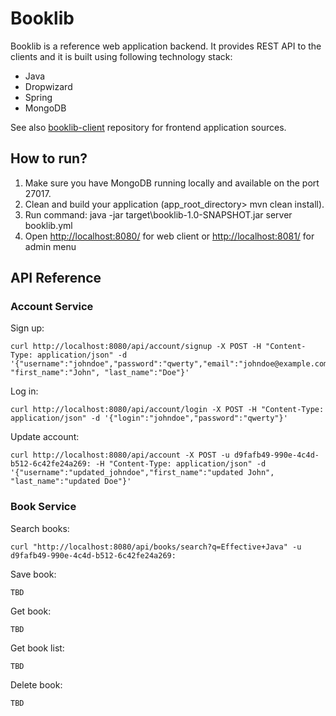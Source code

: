 # Booklib #

Booklib is a reference web application backend. It provides REST API to the clients and it is built using following technology stack:

* Java
* Dropwizard
* Spring
* MongoDB
 
See also [booklib-client](https://github.com/antonkharenko/booklib-client) repository for frontend application sources.

## How to run? ##

1. Make sure you have MongoDB running locally and available on the port 27017.
2. Clean and build your application (app_root_directory> mvn clean install).
3. Run command: java -jar target\booklib-1.0-SNAPSHOT.jar server booklib.yml
4. Open [http://localhost:8080/](http://localhost:8080/) for web client or [http://localhost:8081/](http://localhost:8081/) for admin menu

## API Reference ##

### Account Service ###

Sign up:

    curl http://localhost:8080/api/account/signup -X POST -H "Content-Type: application/json" -d '{"username":"johndoe","password":"qwerty","email":"johndoe@example.com", "first_name":"John", "last_name":"Doe"}'

Log in:

    curl http://localhost:8080/api/account/login -X POST -H "Content-Type: application/json" -d '{"login":"johndoe","password":"qwerty"}'

Update account:

    curl http://localhost:8080/api/account -X POST -u d9fafb49-990e-4c4d-b512-6c42fe24a269: -H "Content-Type: application/json" -d '{"username":"updated_johndoe","first_name":"updated John", "last_name":"updated Doe"}' 

### Book Service ###

Search books:

    curl "http://localhost:8080/api/books/search?q=Effective+Java" -u d9fafb49-990e-4c4d-b512-6c42fe24a269:
    
Save book:

    TBD
    
Get book:

    TBD

Get book list:

    TBD

Delete book:

    TBD

